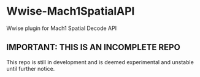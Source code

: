 # Wwise-Mach1SpatialAPI
 Wwise plugin for Mach1 Spatial Decode API 

## IMPORTANT: THIS IS AN INCOMPLETE REPO
This repo is still in development and is deemed experimental and unstable until further notice.
